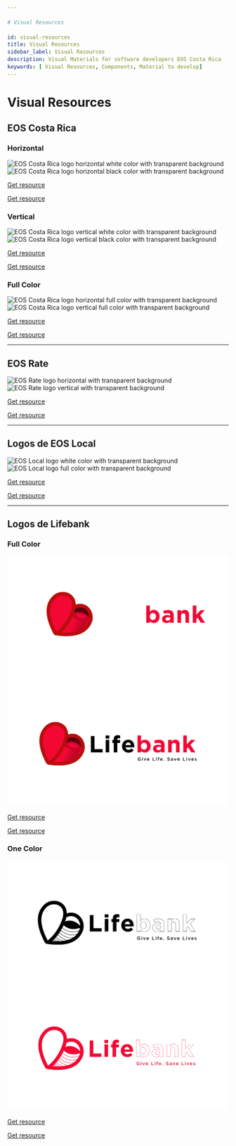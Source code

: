 ```yaml
---

# Visual Resources

id: visual-resources
title: Visual Resources
sidebar_label: Visual Resources
description: Visual Materials for software developers EOS Costa Rica
keywords: [ Visual Resources, Components, Material to develop] 
---
```


# Visual Resources


## EOS Costa Rica

### Horizontal

<div>
  <div style={{ float: "left", width: "50%", backgroundColor: "black" }}>
    <div
      style={{
        margin: "auto",
        padding: 50,
        backgroundColor: "black",
        width: "80%"
      }}
    >
      <img
        alt="EOS Costa Rica logo horizontal white color with transparent background"
        style={{}}
        src="https://raw.githubusercontent.com/eoscostarica/design-assets/master/logos/eosCR/byw-horizontal-transparent-white.png"
      />
    </div>
  </div>
  <div style={{ float: "left", width: "50%"}}>
    <div style={{ margin: "auto", padding: 50, width: "80%" }}>
      <img 
      alt="EOS Costa Rica logo horizontal black color with transparent background"
      src="https://raw.githubusercontent.com/eoscostarica/design-assets/master/logos/eosCR/byw-horizontal-transparent.png" />
    </div>
  </div>
</div>
<div>
    <div style={{ float: "left", width: "50%", paddingTop: 5 }}>
      <p>
          <a href="https://raw.githubusercontent.com/eoscostarica/design-assets/master/logos/eosCR/byw-horizontal-transparent-white.png">
              Get resource
          </a>
      </p>
    </div>
    <div style={{ float: "left", width: "50%", paddingTop: 5 }}>
      <p>
        <a href="https://raw.githubusercontent.com/eoscostarica/design-assets/master/logos/eosCR/byw-horizontal-transparent.png">
          Get resource
        </a>
      </p>
  </div>
</div>

### Vertical

<div>
  <div style={{ float: "left", width: "50%", backgroundColor: "black" }}>
    <div style={{ margin: "auto", padding: 50, width: "50%" }}>
      <img 
      alt="EOS Costa Rica logo vertical white color with transparent background"
      src="https://raw.githubusercontent.com/eoscostarica/design-assets/master/logos/eosCR/byw-vertical-transparent-white.png" />
    </div>
  </div>
  <div style={{ float: "left", width: "50%" }}>
    <div style={{ margin: "auto", padding: 50, width: "50%" }}>
      <img 
      alt="EOS Costa Rica logo vertical black color with transparent background"
      src="https://raw.githubusercontent.com/eoscostarica/design-assets/master/logos/eosCR/byw-vertical-transparent-black.png" />
    </div>
  </div>
</div>
<div>
    <div style={{ float: "left", width: "50%", paddingTop: 5 }}>
      <p>
          <a href="https://raw.githubusercontent.com/eoscostarica/design-assets/master/logos/eosCR/byw-vertical-transparent-white.png">
              Get resource
          </a>
      </p>
    </div>
    <div style={{ float: "left", width: "50%", paddingTop: 5 }}>
      <p>
        <a href="https://raw.githubusercontent.com/eoscostarica/design-assets/master/logos/eosCR/byw-vertical-transparent-black.png">
          Get resource
        </a>
      </p>
  </div>
</div>

### Full Color

<div>
  <div style={{ float: "left", width: "50%", padding: 50 }}>
    <img
      alt="EOS Costa Rica logo horizontal full color with transparent background"
      style={{ align: "center" }}
      src="https://raw.githubusercontent.com/eoscostarica/design-assets/master/logos/eosCR/fullColor-horizontal-transparent-white.png"
      loading="lazy"
    />
  </div>
  <div style={{ float: "left", width: "50%", padding: 50 }}>
    <div style={{ margin: "auto", width: "40%" }}>
      <img
        alt="EOS Costa Rica logo vertical full color with transparent background"
        style={{ maxHeight: 350 }}
        src="https://raw.githubusercontent.com/eoscostarica/design-assets/master/logos/eosCR/fullColor-vertiall-transparent-white.png"
        loading="lazy"
      />
    </div>
  </div>
</div>
<div>
    <div style={{ float: "left", width: "50%", paddingTop: 5 }}>
      <p>
          <a href="https://raw.githubusercontent.com/eoscostarica/design-assets/master/logos/eosCR/fullColor-horizontal-transparent-white.png">
              Get resource
          </a>
      </p>
    </div>
    <div style={{ float: "left", width: "50%", paddingTop: 5 }}>
      <p>
        <a href="https://raw.githubusercontent.com/eoscostarica/design-assets/master/logos/eosCR/fullColor-vertiall-transparent-white.png">
          Get resource
        </a>
      </p>
  </div>
</div>

* * * 

## EOS Rate

<div>
  <div style={{ float: "left", width: "50%", padding: 50 }}>
    <img 
    alt="EOS Rate logo horizontal with transparent background"
    src="https://raw.githubusercontent.com/eoscostarica/design-assets/master/logos/eosrate/eosrate--horizontal-solid-transparent-overlight.png" loading="lazy"/>
  </div>
  <div style={{ float: "left", width: "50%", padding: 50 }}>
    <div style={{ margin: "auto", width: "80%" }}>
      <img 
      alt="EOS Rate logo vertical with transparent background"
      src="https://raw.githubusercontent.com/eoscostarica/design-assets/master/logos/eosrate/eosrate--vertical-solid-transparent-overlight.png" loading="lazy"/>
    </div>
  </div>
</div>
<div>
    <div style={{ float: "left", width: "50%", paddingTop: 5 }}>
      <p>
          <a href="https://raw.githubusercontent.com/eoscostarica/design-assets/master/logos/eosrate/eosrate--horizontal-solid-transparent-overlight.png">
              Get resource
          </a>
      </p>
    </div>
    <div style={{ float: "left", width: "50%", paddingTop: 5 }}>
      <p>
        <a href="https://raw.githubusercontent.com/eoscostarica/design-assets/master/logos/eosrate/eosrate--vertical-solid-transparent-overlight.png">
          Get resource
        </a>
      </p>
  </div>
</div>

* * * 

## Logos de EOS Local
<div>
  <div
    style={{
      float: "left",
      width: "50%",
      padding: 50,
      backgroundColor: "black"
    }}
  >
    <img
      alt="EOS Local logo white color with transparent background"
      style={{ backgroundColor: "black" }}
      src="https://raw.githubusercontent.com/eoscostarica/design-assets/master/logos/eoslocal/eos-Local-forDarkBg.png"
      loading="lazy"
    />
  </div>
  <div style={{ float: "left", width: "50%", padding: 50 }}>
    <img
     alt="EOS Local logo full color with transparent background"
     src="https://raw.githubusercontent.com/eoscostarica/design-assets/master/logos/eoslocal/eos-Local-forlightBg.png" loading="lazy"/>
  </div>
</div>
<div>
    <div style={{ float: "left", width: "50%", paddingTop: 5 }}>
      <p>
          <a href="https://raw.githubusercontent.com/eoscostarica/design-assets/master/logos/eoslocal/eos-Local-forDarkBg.png">
              Get resource
          </a>
      </p>
    </div>
    <div style={{ float: "left", width: "50%", paddingTop: 5 }}>
      <p>
        <a href="https://raw.githubusercontent.com/eoscostarica/design-assets/master/logos/eoslocal/eos-Local-forlightBg.png">
          Get resource
        </a>
      </p>
  </div>
</div>

* * * 

## Logos de Lifebank

### Full Color

<div>
  <div
    style={{
      float: "left",
      width: "50%",
      padding: 50,
      backgroundColor: "black"
    }}
  >
    <img
      alt="Lifebank logo white color with transparent background"
      style={{ backgroundColor: "black" }}
      src="https://raw.githubusercontent.com/eoscostarica/lifebank/master/docs/logos/1-Overblack-lifebank-logo-v1-may25-2020-01.svg"
      loading="lazy"
    />
  </div>
  <div style={{ float: "left", width: "50%", padding: 50 }}>
    <img 
    alt="Lifebank logo full color with transparent background"
    src="https://raw.githubusercontent.com/eoscostarica/lifebank/master/docs/logos/2-OverWhite-lifebank-logo-v1-may25-2020-01.svg" loading="lazy"/>
  </div>
</div>
<div>
    <div style={{ float: "left", width: "50%", paddingTop: 5 }}>
      <p>
          <a href="https://raw.githubusercontent.com/eoscostarica/lifebank/master/docs/logos/1-Overblack-lifebank-logo-v1-may25-2020-01.svg">
              Get resource
          </a>
      </p>
    </div>
    <div style={{ float: "left", width: "50%", paddingTop: 5 }}>
      <p>
        <a href="https://raw.githubusercontent.com/eoscostarica/lifebank/master/docs/logos/2-OverWhite-lifebank-logo-v1-may25-2020-01.svg">
          Get resource
        </a>
      </p>
  </div>
</div>

### One Color

<div>
  <div style={{ float: "left", width: "50%", padding: 50 }}>
    <img 
    alt="Lifebank logo black color with transparent background"
    src="https://raw.githubusercontent.com/eoscostarica/lifebank/master/docs/logos/3-byw-OverWhite--lifebank-logo-v1-may25-2020-01.svg" loading="lazy"/>
  </div>
  <div style={{ float: "left", width: "50%", padding: 50 }}>
    <img 
    alt="Lifebank logo red color with transparent background"
    src="https://raw.githubusercontent.com/eoscostarica/lifebank/master/docs/logos/4-singleColor-OverWhite--lifebank-logo-v1-may25-2020-01.svg" loading="lazy"/>
  </div>
</div>
<div>
    <div style={{ float: "left", width: "50%", paddingTop: 5 }}>
      <p>
          <a href="https://raw.githubusercontent.com/eoscostarica/lifebank/master/docs/logos/3-byw-OverWhite--lifebank-logo-v1-may25-2020-01.svg">
              Get resource
          </a>
      </p>
    </div>
    <div style={{ float: "left", width: "50%", paddingTop: 5 }}>
      <p>
        <a href="https://raw.githubusercontent.com/eoscostarica/lifebank/master/docs/logos/1-Overblack-lifebank-logo-v1-may25-2020-01.svg">
          Get resource
        </a>
      </p>
  </div>
</div>